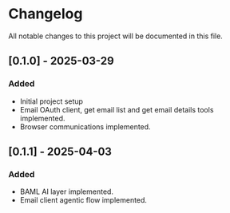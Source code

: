 # Changelog
All notable changes to this project will be documented in this file.

## [0.1.0] - 2025-03-29

### Added
- Initial project setup
- Email OAuth client, get email list and get email details tools implemented.
- Browser communications implemented.

## [0.1.1] - 2025-04-03

### Added
- BAML AI layer implemented.
- Email client agentic flow implemented.